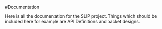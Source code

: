 #Documentation

Here is all the documentation for the SLIP project. Things which should be
included here for example are API Definitions and packet designs. 
